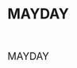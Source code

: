 # MAYDAY

<html>   
<body background="http://i.imgur.com/pqK80.png">
<head>        <bgsound src="1.mp3" loop="-1">     <p class="title" span="" style="font-size:20px"><l>MAYDAY</l></p>     <br> <style>       
 <body> 
<body background=http://i.imgur.com/pqK80.png >
<blockquote> 
<span>hh</span> <ul>  
<li><font color="blue">穿過了</font> <li><font color="blue">搖滾或糖霜 媚俗或理想 批判或傳唱 道路上</font>  <li><font color="blue">只能看遠方 最遠的地方 應許的他方 不停衝撞</font> <li><font color="blue">看過多少臉龐 飛過多少異鄉</font><li><font color="blue">少年早已蒼茫 回頭望 我在何方 </font></ul> 
</blockquote>          
<a href="http://www.bin-music.com/cn/artist1.html"> 跳至mayday網站</a><br>    
<div id="clickme">
 Click here
</div>
<img src="https://img.piaoniu.com/content/b3b8a0b6e8291459191ee1e5f49e2856c47554cb.jpg">

</body> </html>
